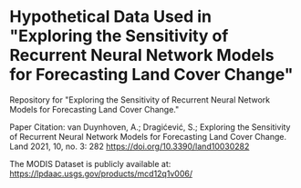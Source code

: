 # Hypothetical Data Used in "Exploring the Sensitivity of Recurrent Neural Network Models for Forecasting Land Cover Change"
Repository for "Exploring the Sensitivity of Recurrent Neural Network Models for Forecasting Land Cover Change."

Paper Citation: van Duynhoven, A.;  Dragićević, S.; Exploring the Sensitivity of Recurrent Neural Network Models for Forecasting Land Cover Change. Land 2021, 10, no. 3: 282 https://doi.org/10.3390/land10030282

The MODIS Dataset is publicly available at: https://lpdaac.usgs.gov/products/mcd12q1v006/

